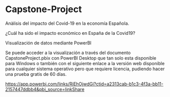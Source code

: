 # Capstone-Project
Anàlisis del impacto del Covid-19 en la economía Española. 

¿Cuál ha sido el impacto económico en España de la Covid19?

Visualización de datos mediante PowerBI

Se puede acceder a la visualización a través del documento CapstoneProject.pbix con PowerBI Desktop que tan solo esta disponible para Windows o también con el siguiente enlace a la versión web disponible para cualquier sistema operativo pero que requiere licencia, pudiendo hacer una prueba gratis de 60 días.

https://app.powerbi.com/links/RiEhOjwdGi?ctid=a2313cab-b1c3-4f3a-bb11-2157447ddbb4&pbi_source=linkShare
 

